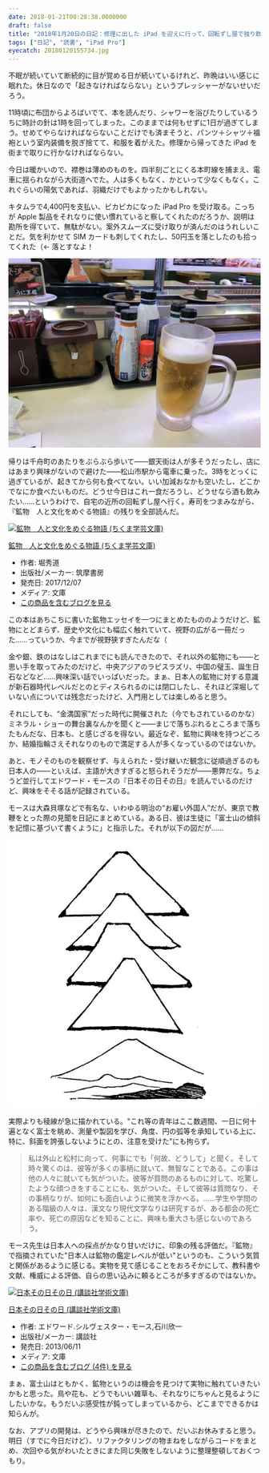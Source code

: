 ```yaml
---
date: 2018-01-21T00:28:38.0000000
draft: false
title: "2018年1月20日の日記：修理に出した iPad を迎えに行って、回転ずし屋で独り飲みした"
tags: ["日記", "読書", "iPad Pro"]
eyecatch: 20180120155734.jpg
---
```

<p>不眠が続いていて断続的に目が覚める日が続いているけれど、昨晩はいい感じに眠れた。休日なので「起きなければならない」というプレッシャーがないせいだろう。</p><p>11時頃に布団からよろばいでて、本を読んだり、シャワーを浴びたりしているうちに時計の針は1時を回ってしまった。このままでは何もせずに1日が過ぎてしまう。せめてやらなければならないことだけでも済まそうと、パンツ＋シャツ＋褞袍という室内装備を脱ぎ捨てて、和服を着がえた。修理から帰ってきた iPad を街まで取りに行かなければならない。</p><p>今日は暖かいので、襟巻は薄めのものを。四半刻ごとにくる本町線を捕まえ、電車に揺られながら大街道へでた。人は多くもなく、かといって少なくもなく。これぐらいの陽気であれば、羽織だけでもよかったかもしれない。</p><p>キタムラで4,400円を支払い、ピカピカになった iPad Pro を受け取る。こっちが Apple 製品をそれなりに使い慣れていると察してくれたのだろうか、説明は勘所を得ていて、無駄がない。案外スムーズに受け取りが済んだのはうれしいことだ。気を利かせて SIM カードも刺してくれたし、50円玉を落としたのも拾ってくれた（← 落とすなよ！</p><p><span itemscope itemtype="http://schema.org/Photograph"><img src="20180120155734.jpg" alt="f:id:daruyanagi:20180120155734j:plain" title="f:id:daruyanagi:20180120155734j:plain" class="hatena-fotolife" itemprop="image"></span></p><p>帰りは千舟町のあたりをぶらぶら歩いて――銀天街は人が多そうだったし、店にはあまり興味がないので避けた――松山市駅から電車に乗った。3時をとっくに過ぎているが、起きてから何も食べてない。いい加減おなかも空いたし、どこかでなにか食べたいものだ。どうせ今日はこれ一食だろうし、どうせなら酒も飲みたい……というわけで、自宅の近所の回転ずし屋へ行く。寿司をつまみながら、『鉱物　人と文化をめぐる物語』の残りを全部読んだ。</p><p><div class="hatena-asin-detail"><a href="http://www.amazon.co.jp/exec/obidos/ASIN/4480098356/bestylesnet-22/"><img src="https://images-fe.ssl-images-amazon.com/images/I/51vLslR8zdL._SL160_.jpg" class="hatena-asin-detail-image" alt="鉱物　人と文化をめぐる物語 (ちくま学芸文庫)" title="鉱物　人と文化をめぐる物語 (ちくま学芸文庫)"></a><div class="hatena-asin-detail-info"><p class="hatena-asin-detail-title"><a href="http://www.amazon.co.jp/exec/obidos/ASIN/4480098356/bestylesnet-22/">鉱物　人と文化をめぐる物語 (ちくま学芸文庫)</a></p><ul><li><span class="hatena-asin-detail-label">作者:</span> 堀秀道</li><li><span class="hatena-asin-detail-label">出版社/メーカー:</span> 筑摩書房</li><li><span class="hatena-asin-detail-label">発売日:</span> 2017/12/07</li><li><span class="hatena-asin-detail-label">メディア:</span> 文庫</li><li><a href="http://d.hatena.ne.jp/asin/4480098356/bestylesnet-22" target="_blank">この商品を含むブログを見る</a></li></ul></div><div class="hatena-asin-detail-foot"></div></div></p><p>この本はあちこちに書いた鉱物エッセイを一つにまとめたもののようだけど、鉱物にとどまらず、歴史や文化にも幅広く触れていて、視野の広がる一冊だった……っていうか、今までが視野狭すぎたんだな（</p><p>金や銀、鉄のはなしはこれまでにも読んできたので、それ以外の鉱物にも――と思い手を取ってみたのだけど、中央アジアのラピスラズリ、中国の璧玉、誕生日石などなど……興味深い話でいっぱいだった。まぁ、日本人の鉱物に対する意識が新石器時代レベルだとのとディスられるのには閉口したし、それほど深堀していない点については残念だったけど、入門用としては楽しめると思う。</p><p>それにしても、“金満国家”だった時代に開催された（今でもされているのかな）ミネラル・ショーの舞台裏なんかを聞くと――まじで落ちぶれるところまで落ちたもんだな、日本も、と感じざるを得ない。最近なぞ、鉱物に興味を持つどころか、結婚指輪さえそれなりのもので満足する人が多くなっているのではないか。</p><p>あと、モノそのものを観察せず、与えられた・受け継いだ観念に従順過ぎるのも日本人の――といえば、主語が大きすぎると怒られそうだが――悪弊だな。ちょうど並行してエドワード・モースの『日本その日その日』を読んでいるのだけど、興味をそそる話が記録されている。</p><p>モースは大森貝塚などで有名な、いわゆる明治の“お雇い外国人”だが、東京で教鞭をとった際の見聞を日記にまとめている。ある日、彼は生徒に「富士山の傾斜を記憶に基づいて書くように」と指示した。それが以下の図だが……</p><p><span itemscope itemtype="http://schema.org/Photograph"><img src="20180121001309.png" alt="f:id:daruyanagi:20180121001309p:plain" title="f:id:daruyanagi:20180121001309p:plain" class="hatena-fotolife" itemprop="image"></span></p><p>実際よりも稜線が急に描かれている。"これ等の青年はここ数週間、一日に何十遍となく富士を眺め、測量や製図を学び、角度、円の弧等を承知している上に、特に、斜面を誇張しないようにとの、注意を受けた"にも拘らず。</p>

<blockquote>
<p>私は外山と松村に向って、何事にでも「何故、どうして」と聞く。そして時々驚くのは、彼等が多くの事柄に就いて、無智なことである。この事は他の人々に就いても気がついた。彼等が質問のあるものに対して、吃驚したような顔つきをすることにも、気がついた。そして彼等は質問なり、その事柄なりが、如何にも面白いように微笑を浮かべる。……学生や学問のある階級の人々は、漢文なり現代文学なりは研究するが、ある都会の死亡率や、死亡の原因などを知ることに、興味も重大さも感じないのであろう。</p>

</blockquote>
<p>モース先生は日本人への採点がかなり甘いだけに、印象の残る評価だ。『鉱物』で指摘されていた"日本人は鉱物の鑑定レベルが低い"というのも、こういう気質と関係があるように感じる。実物を見て感じることをおろそかにして、教科書や文献、権威による評価、自らの思い込みに頼るところが多すぎるのではないか。</p><p><div class="hatena-asin-detail"><a href="http://www.amazon.co.jp/exec/obidos/ASIN/4062921782/bestylesnet-22/"><img src="https://images-fe.ssl-images-amazon.com/images/I/41BYcp7sYJL._SL160_.jpg" class="hatena-asin-detail-image" alt="日本その日その日 (講談社学術文庫)" title="日本その日その日 (講談社学術文庫)"></a><div class="hatena-asin-detail-info"><p class="hatena-asin-detail-title"><a href="http://www.amazon.co.jp/exec/obidos/ASIN/4062921782/bestylesnet-22/">日本その日その日 (講談社学術文庫)</a></p><ul><li><span class="hatena-asin-detail-label">作者:</span> エドワード.シルヴェスター・モース,石川欣一</li><li><span class="hatena-asin-detail-label">出版社/メーカー:</span> 講談社</li><li><span class="hatena-asin-detail-label">発売日:</span> 2013/06/11</li><li><span class="hatena-asin-detail-label">メディア:</span> 文庫</li><li><a href="http://d.hatena.ne.jp/asin/4062921782/bestylesnet-22" target="_blank">この商品を含むブログ (4件) を見る</a></li></ul></div><div class="hatena-asin-detail-foot"></div></div></p><p>まぁ、富士山はともかく、鉱物というのは機会を見つけて実物に触れていきたいかもと思った。鳥や花も、どうでもいい雑草も、それなりにちゃんと見るようにしたいかな。もうだいぶ感受性が鈍ってしまっているから、どこまでできるかは知らんが。</p><p>なお、アプリの開発は、どうやら興味が尽きたので、だいぶお休みすると思う。明日（すでに今日だけど）、リファクタリングの物まねをしながらコードをまとめ、次回やる気がわいたときにまた同じ失敗をしないように整理整頓しておくつもり。</p>
